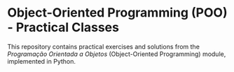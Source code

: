# Object-Oriented Programming (POO) - Practical Classes

This repository contains practical exercises and solutions from the *Programação Orientada a Objetos* (Object-Oriented Programming) module, implemented in Python.
